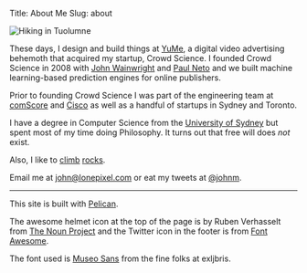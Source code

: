 Title: About Me
Slug: about

![Hiking in Tuolumne]({filename}/images/yosemite-600.jpg)

These days, I design and build things at [YuMe](http://www.yume.com), a digital video advertising
behemoth that acquired my startup, Crowd Science. I founded Crowd Science in 2008 with
[John Wainwright](http://en.wikipedia.org/wiki/John_Wainwright_(computer_scientist))
and [Paul Neto](http://blog.paulneto.com) and we built machine learning-based prediction engines
for online publishers.

Prior to founding Crowd Science I was part of the engineering team at
[comScore](http://www.comscore.com/) and [Cisco](http://www.cisco.com) as well as a handful of
startups in Sydney and Toronto.

I have a degree in Computer Science from the [University of Sydney](http://www.usyd.edu.au/) but
spent most of my time doing Philosophy. It turns out that free will does _not_ exist.

Also, I like to [climb](https://www.flickr.com/photos/johnmartin78/sets/72157637739904054/)
[rocks](https://www.flickr.com/photos/johnmartin78/sets/72157634961327591/).

Email me at [john@lonepixel.com](mailto:john@lonepixel.com) or eat my tweets at
[@johnm](http://twitter.com/johnm).

***

This site is built with [Pelican](http://blog.getpelican.com).

The awesome helmet icon at the top of the page is by Ruben Verhasselt from
[The Noun Project](http://thenounproject.com/) and the Twitter icon in the footer is from
[Font Awesome](http://fortawesome.github.io/Font-Awesome/).

The font used is [Museo Sans](https://typekit.com/fonts/museo-sans) from the fine folks at
exljbris.